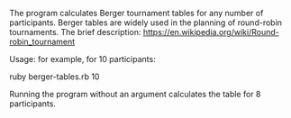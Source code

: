 The program calculates Berger tournament tables for any number of participants. Berger tables are widely used in the planning of round-robin tournaments. The brief description: https://en.wikipedia.org/wiki/Round-robin_tournament

Usage:
for example, for 10 participants:

ruby berger-tables.rb 10

Running the program without an argument calculates the table for 8 participants.
